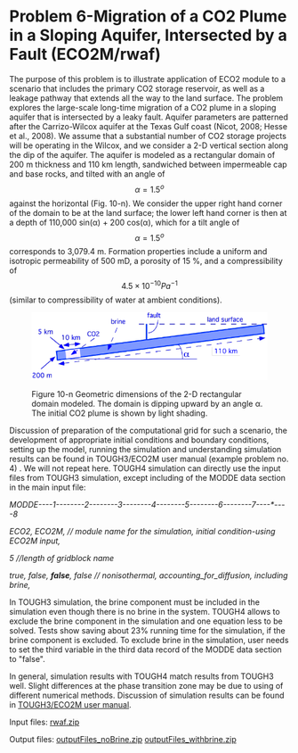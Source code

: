 # Problem 6-Migration of a CO2 Plume in a Sloping Aquifer, Intersected by a Fault (ECO2M/rwaf)

The purpose of this problem is to illustrate application of ECO2 module  to a scenario that includes the primary CO2 storage reservoir, as well as a leakage pathway that extends all the way to the land surface. The problem explores the large-scale long-time migration of a CO2 plume in a sloping aquifer that is intersected by a leaky fault. Aquifer parameters are patterned after the Carrizo-Wilcox aquifer at the Texas Gulf coast (Nicot, 2008; Hesse et al., 2008). We assume that a substantial number of CO2 storage projects will be operating in the Wilcox, and we consider a 2-D vertical section along the dip of the aquifer. The aquifer is modeled as a rectangular domain of 200 m thickness and 110 km length, sandwiched between impermeable cap and base rocks, and tilted with an angle of  $$\alpha =1.5^o$$ against the horizontal (Fig. 10-n). We consider the upper right hand corner of the domain to be at the land surface; the lower left hand corner is then at a depth of 110,000 sin(α) + 200 cos(α), which for a tilt angle of   $$\alpha =1.5^o$$  corresponds to 3,079.4 m. Formation properties include a uniform and isotropic permeability of 500 mD, a porosity of 15 %, and a compressibility of $$4.5 \times10^{-10}Pa^{-1}$$ (similar to compressibility of water at ambient conditions).&#x20;

<figure><img src="../../.gitbook/assets/image (1).png" alt=""><figcaption><p>Figure 10-n Geometric dimensions of the 2-D rectangular domain modeled. The domain is dipping upward by an angle α. The initial CO2 plume is shown by light shading.</p></figcaption></figure>

Discussion of preparation of the computational grid for such a scenario, the development of appropriate initial conditions and boundary conditions, setting up the model, running the simulation and understanding simulation results  can be found in TOUGH3/ECO2M user manual (example problem no. 4) . We will not repeat here. TOUGH4 simulation can directly use the input files from TOUGH3 simulation, except including of the MODDE data section in the main input file:

_MODDE----1--------2--------3--------4--------5--------6--------7----\*----8_&#x20;

_ECO2, ECO2M,                      // module name for the simulation, initial condition-using ECO2M input,_&#x20;

_5                                               //length of gridblock name_&#x20;

_true, false, **false**, false           // nonisothermal, accounting\_for\_diffusion, including brine,_&#x20;

In TOUGH3 simulation, the brine component must be included in the simulation even though there is no brine in the system. TOUGH4 allows to exclude the brine component in the simulation and one equation less to be solved. Tests show saving about 23% running time for the simulation, if the brine component is excluded.  To exclude brine in the simulation, user needs to set the third variable in the third data record of the MODDE data section to "false". &#x20;

In general, simulation results with TOUGH4 match results from TOUGH3 well. Slight differences at the phase transition zone may be due to using of different numerical methods.  Discussion of simulation results can be found in [TOUGH3/ECO2M user manual](https://tough.lbl.gov/assets/docs/TOUGH2-ECO2M_Users_Guide.pdf).



Input files:                  [rwaf.zip](https://drive.google.com/file/d/1QKCSg7SF24rvGyLkz0QaYcnXWZC04tsu/view?usp=sharing)

Output files:               [outputFiles\_noBrine.zip](https://drive.google.com/file/d/16hKBBrxA_Gq1kV8J6Wvj8lEE-QNypq08/view?usp=sharing)     [outputFiles\_withbrine.zip](https://drive.google.com/file/d/1RHVAeKGkRJNFsZVD_7k_QnfWnRyp_Dcb/view?usp=sharing)
